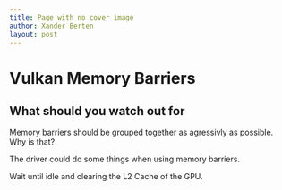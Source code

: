 ```yaml
---
title: Page with no cover image
author: Xander Berten
layout: post
---
```




# Vulkan Memory Barriers 
## What should you watch out for


Memory barriers should be grouped together as agressivly as possible. 
 Why is that? 

The driver could do some things when using memory barriers. 

Wait until idle and clearing the L2 Cache of the GPU.
